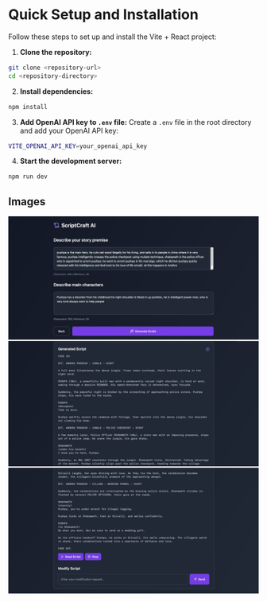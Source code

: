 # Quick Setup and Installation

Follow these steps to set up and install the Vite + React project:

1. **Clone the repository:**
  ```sh
  git clone <repository-url>
  cd <repository-directory>
  ```

2. **Install dependencies:**
  ```sh
  npm install
  ```

3. **Add OpenAI API key to `.env` file:**
  Create a `.env` file in the root directory and add your OpenAI API key:
  ```sh
  VITE_OPENAI_API_KEY=your_openai_api_key
  ```

4. **Start the development server:**
  ```sh
  npm run dev
  ```



## Images

![alt image](images/1.jpg)
![alt image](images/2.jpg)
![alt image](images/3.jpg)